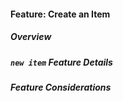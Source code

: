 #### Feature: Create an Item

##### Overview

<!-- TODO: ACTIVITY DIAGRAM -->

<!-- TODO: Short Description of Command -->

##### `new item` Feature Details

<!-- TODO: SEQUENCE DIAGRAM -->

<!-- TODO: Description of how Command works -->

##### Feature Considerations

<!-- TODO: Command Considerations -->
